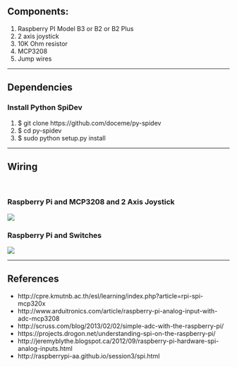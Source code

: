 <h2>Components:</h2>
<ol>
<li>Raspberry PI Model B3 or B2 or B2 Plus</li>
<li>2 axis joystick</li>
<li>10K Ohm resistor</li>
<li>MCP3208</li>
<li>Jump wires</li>
</ol>
<hr/>
<h2>Dependencies</h2>
<h3>Install Python SpiDev</h3>
<ol>
<li>$ git clone https://github.com/doceme/py-spidev</li>
<li>$ cd py-spidev</li>
<li>
 $ sudo python setup.py install
 
</li>
</ol>
<hr/>
<h2>Wiring </h2>
<br/>
<h3>Raspberry Pi and MCP3208 and 2 Axis Joystick </h3>
<img src="https://db.tt/5ct0KpBl" />
<br/>
<h3>Raspberry Pi and Switches </h3>
<img src="https://db.tt/kIXFtfw2" />
<hr/>
<h2>References</h2>
<ul>
<li>http://cpre.kmutnb.ac.th/esl/learning/index.php?article=rpi-spi-mcp320x</li>
<li>http://www.arduitronics.com/article/raspberry-pi-analog-input-with-adc-mcp3208</li>
<li>http://scruss.com/blog/2013/02/02/simple-adc-with-the-raspberry-pi/</li>
<li>https://projects.drogon.net/understanding-spi-on-the-raspberry-pi/</li>
<li>http://jeremyblythe.blogspot.ca/2012/09/raspberry-pi-hardware-spi-analog-inputs.html</li>
<li>http://raspberrypi-aa.github.io/session3/spi.html</li>
</ul>
